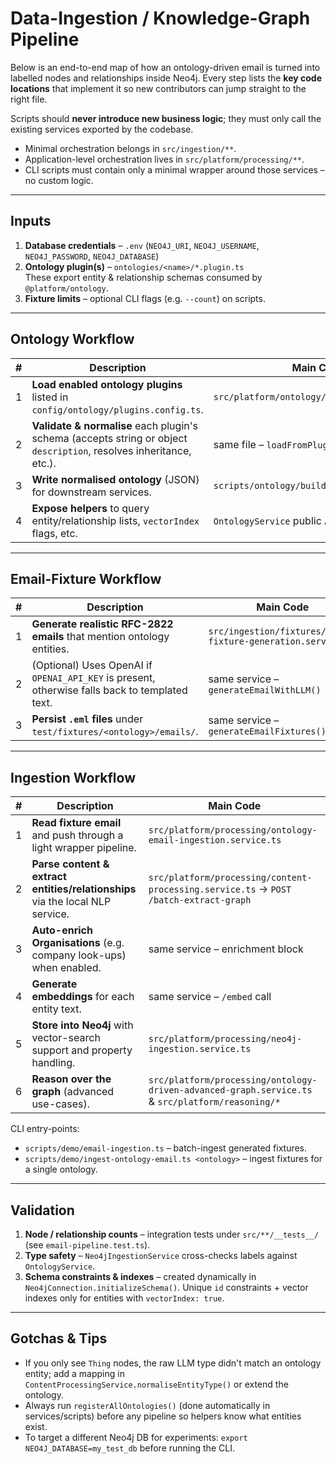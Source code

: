 # Data-Ingestion / Knowledge-Graph Pipeline

Below is an end-to-end map of how an ontology-driven email is turned into labelled nodes and relationships inside Neo4j. Every step lists the **key code locations** that implement it so new contributors can jump straight to the right file.

Scripts should **never introduce new business logic**; they must only call the existing services exported by the codebase.

* Minimal orchestration belongs in `src/ingestion/**`.
* Application-level orchestration lives in `src/platform/processing/**`.
* CLI scripts must contain only a minimal wrapper around those services – no custom logic.

---

## Inputs
1. **Database credentials** – `.env` (`NEO4J_URI`, `NEO4J_USERNAME`, `NEO4J_PASSWORD`, `NEO4J_DATABASE`)
2. **Ontology plugin(s)** – `ontologies/<name>/*.plugin.ts`  
   These export entity & relationship schemas consumed by `@platform/ontology`.
3. **Fixture limits** – optional CLI flags (e.g. `--count`) on scripts.

---

## Ontology Workflow
| # | Description | Main Code |
|---|-------------|-----------|
| 1 | **Load enabled ontology plugins** listed in `config/ontology/plugins.config.ts`. | `src/platform/ontology/ontology.service.ts` |
| 2 | **Validate & normalise** each plugin's schema (accepts string or object `description`, resolves inheritance, etc.). | same file – `loadFromPlugins()` |
| 3 | **Write normalised ontology** (JSON) for downstream services. | `scripts/ontology/build-ontology.ts` |
| 4 | **Expose helpers** to query entity/relationship lists, `vectorIndex` flags, etc. | `OntologyService` public API |

---

## Email-Fixture Workflow
| # | Description | Main Code |
|---|-------------|-----------|
| 1 | **Generate realistic RFC-2822 emails** that mention ontology entities. | `src/ingestion/fixtures/email-fixture-generation.service.ts` |
| 2 | (Optional) Uses OpenAI if `OPENAI_API_KEY` is present, otherwise falls back to templated text. | same service – `generateEmailWithLLM()` |
| 3 | **Persist `.eml` files** under `test/fixtures/<ontology>/emails/`. | same service – `generateEmailFixtures()` |

---

## Ingestion Workflow
| # | Description | Main Code |
|---|-------------|-----------|
| 1 | **Read fixture email** and push through a light wrapper pipeline. | `src/platform/processing/ontology-email-ingestion.service.ts` |
| 2 | **Parse content & extract entities/relationships** via the local NLP service. | `src/platform/processing/content-processing.service.ts`  → `POST /batch-extract-graph` |
| 3 | **Auto-enrich Organisations** (e.g. company look-ups) when enabled. | same service – enrichment block |
| 4 | **Generate embeddings** for each entity text. | same service – `/embed` call |
| 5 | **Store into Neo4j** with vector-search support and property handling. | `src/platform/processing/neo4j-ingestion.service.ts` |
| 6 | **Reason over the graph** (advanced use-cases). | `src/platform/processing/ontology-driven-advanced-graph.service.ts` & `src/platform/reasoning/*` |

CLI entry-points:
* `scripts/demo/email-ingestion.ts` – batch-ingest generated fixtures.
* `scripts/demo/ingest-ontology-email.ts <ontology>` – ingest fixtures for a single ontology.

---

## Validation
1. **Node / relationship counts** – integration tests under `src/**/__tests__/` (see `email-pipeline.test.ts`).
2. **Type safety** – `Neo4jIngestionService` cross-checks labels against `OntologyService`.
3. **Schema constraints & indexes** – created dynamically in `Neo4jConnection.initializeSchema()`.  Unique `id` constraints + vector indexes only for entities with `vectorIndex: true`.

---

## Gotchas & Tips
* If you only see `Thing` nodes, the raw LLM type didn't match an ontology entity; add a mapping in `ContentProcessingService.normaliseEntityType()` or extend the ontology.
* Always run `registerAllOntologies()` (done automatically in services/scripts) before any pipeline so helpers know what entities exist.
* To target a different Neo4j DB for experiments: `export NEO4J_DATABASE=my_test_db` before running the CLI. 